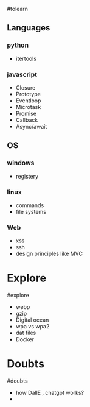 #tolearn 

## Languages

### python
- itertools
### javascript
- Closure
- Prototype
- Eventloop
- Microtask
- Promise
- Callback
- Async/await

## OS

### windows
- registery
### linux
- commands
- file systems

### Web
- xss
- ssh
- design principles like MVC

# Explore
#explore
- webp
- gzip
- Digital ocean
- wpa vs wpa2
- dat files
- Docker

# Doubts
#doubts 
- how DallE , chatgpt works?
- 